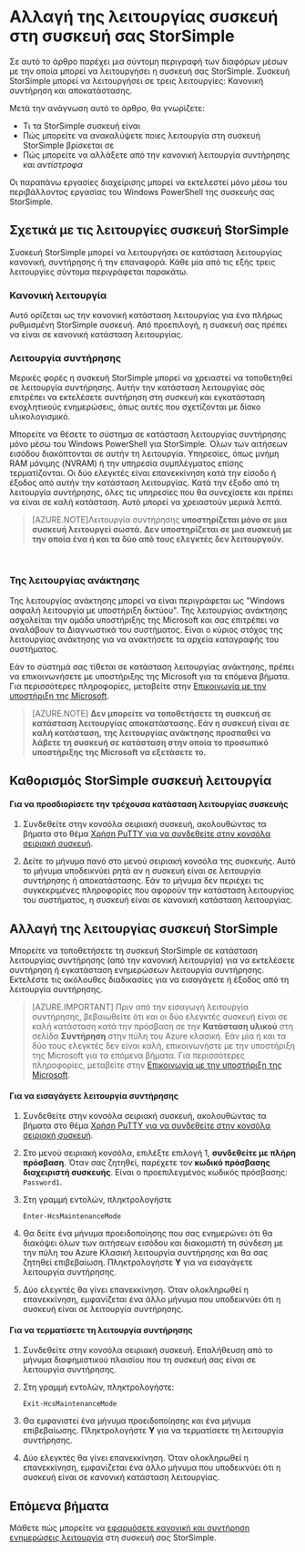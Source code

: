 <properties 
   pageTitle="Αλλαγή της λειτουργίας συσκευή StorSimple | Microsoft Azure"
   description="Περιγράφει τις καταστάσεις συσκευή StorSimple και εξηγεί τον τρόπο χρήσης του Windows PowerShell για StorSimple για να αλλάξετε την κατάσταση λειτουργίας συσκευής."
   services="storsimple"
   documentationCenter=""
   authors="alkohli"
   manager="carmonm"
   editor="" />
<tags 
   ms.service="storsimple"
   ms.devlang="na"
   ms.topic="article"
   ms.tgt_pltfrm="na"
   ms.workload="na"
   ms.date="06/17/2016"
   ms.author="alkohli" />

# <a name="change-the-device-mode-on-your-storsimple-device"></a>Αλλαγή της λειτουργίας συσκευή στη συσκευή σας StorSimple

Σε αυτό το άρθρο παρέχει μια σύντομη περιγραφή των διαφόρων μέσων με την οποία μπορεί να λειτουργήσει η συσκευή σας StorSimple. Συσκευή StorSimple μπορεί να λειτουργήσει σε τρεις λειτουργίες: Κανονική συντήρηση και αποκατάστασης. 

Μετά την ανάγνωση αυτό το άρθρο, θα γνωρίζετε:

- Τι τα StorSimple συσκευή είναι
- Πώς μπορείτε να ανακαλύψετε ποιες λειτουργία στη συσκευή StorSimple βρίσκεται σε
- Πώς μπορείτε να αλλάξετε από την κανονική λειτουργία συντήρησης και *αντίστροφα*


Οι παραπάνω εργασίες διαχείρισης μπορεί να εκτελεστεί μόνο μέσω του περιβάλλοντος εργασίας του Windows PowerShell της συσκευής σας StorSimple.

## <a name="about-storsimple-device-modes"></a>Σχετικά με τις λειτουργίες συσκευή StorSimple

Συσκευή StorSimple μπορεί να λειτουργήσει σε κατάσταση λειτουργίας κανονική, συντήρησης ή την επαναφορά. Κάθε μία από τις εξής τρεις λειτουργίες σύντομα περιγράφεται παρακάτω.

### <a name="normal-mode"></a>Κανονική λειτουργία

Αυτό ορίζεται ως την κανονική κατάσταση λειτουργίας για ένα πλήρως ρυθμισμένη StorSimple συσκευή. Από προεπιλογή, η συσκευή σας πρέπει να είναι σε κανονική κατάσταση λειτουργίας.

### <a name="maintenance-mode"></a>Λειτουργία συντήρησης

Μερικές φορές η συσκευή StorSimple μπορεί να χρειαστεί να τοποθετηθεί σε λειτουργία συντήρησης. Αυτήν την κατάσταση λειτουργίας σάς επιτρέπει να εκτελέσετε συντήρηση στη συσκευή και εγκατάσταση ενοχλητικούς ενημερώσεις, όπως αυτές που σχετίζονται με δίσκο υλικολογισμικό.

Μπορείτε να θέσετε το σύστημα σε κατάσταση λειτουργίας συντήρησης μόνο μέσω του Windows PowerShell για StorSimple. Όλων των αιτήσεων εισόδου διακόπτονται σε αυτήν τη λειτουργία. Υπηρεσίες, όπως μνήμη RAM μόνιμης (NVRAM) ή την υπηρεσία συμπλέγματος επίσης τερματίζονται. Οι δύο ελεγκτές είναι επανεκκίνηση κατά την είσοδο ή έξοδος από αυτήν την κατάσταση λειτουργίας. Κατά την έξοδο από τη λειτουργία συντήρησης, όλες τις υπηρεσίες που θα συνεχίσετε και πρέπει να είναι σε καλή κατάσταση. Αυτό μπορεί να χρειαστούν μερικά λεπτά.

>[AZURE.NOTE]Λειτουργία συντήρησης **υποστηρίζεται μόνο σε μια συσκευή λειτουργεί σωστά. Δεν υποστηρίζεται σε μια συσκευή με την οποία ένα ή και τα δύο από τους ελεγκτές δεν λειτουργούν.**
</br>

### <a name="recovery-mode"></a>Της λειτουργίας ανάκτησης

Της λειτουργίας ανάκτησης μπορεί να είναι περιγράφεται ως "Windows ασφαλή λειτουργία με υποστήριξη δικτύου". Της λειτουργίας ανάκτησης ασχολείται την ομάδα υποστήριξης της Microsoft και σας επιτρέπει να αναλάβουν τα Διαγνωστικά του συστήματος. Είναι ο κύριος στόχος της λειτουργίας ανάκτησης για να ανακτήσετε τα αρχεία καταγραφής του συστήματος.

Εάν το σύστημά σας τίθεται σε κατάσταση λειτουργίας ανάκτησης, πρέπει να επικοινωνήσετε με υποστήριξης της Microsoft για τα επόμενα βήματα. Για περισσότερες πληροφορίες, μεταβείτε στην [Επικοινωνία με την υποστήριξη της Microsoft](storsimple-contact-microsoft-support.md).

>[AZURE.NOTE] **Δεν μπορείτε να τοποθετήσετε τη συσκευή σε κατάσταση λειτουργίας αποκατάστασης. Εάν η συσκευή είναι σε καλή κατάσταση, της λειτουργίας ανάκτησης προσπαθεί να λάβετε τη συσκευή σε κατάσταση στην οποία το προσωπικό υποστήριξης της Microsoft να εξετάσετε το.**

## <a name="determine-storsimple-device-mode"></a>Καθορισμός StorSimple συσκευή λειτουργία

#### <a name="to-determine-the-current-device-mode"></a>Για να προσδιορίσετε την τρέχουσα κατάσταση λειτουργίας συσκευής

1. Συνδεθείτε στην κονσόλα σειριακή συσκευή, ακολουθώντας τα βήματα στο θέμα [Χρήση PuTTY για να συνδεθείτε στην κονσόλα σειριακή συσκευή](storsimple-deployment-walkthrough.md#use-putty-to-connect-to-the-device-serial-console).

2. Δείτε το μήνυμα πανό στο μενού σειριακή κονσόλα της συσκευής. Αυτό το μήνυμα υποδεικνύει ρητά αν η συσκευή είναι σε λειτουργία συντήρησης ή αποκατάστασης. Εάν το μήνυμα δεν περιέχει τις συγκεκριμένες πληροφορίες που αφορούν την κατάσταση λειτουργίας του συστήματος, η συσκευή είναι σε κανονική κατάσταση λειτουργίας.

## <a name="change-the-storsimple-device-mode"></a>Αλλαγή της λειτουργίας συσκευή StorSimple 

Μπορείτε να τοποθετήσετε τη συσκευή StorSimple σε κατάσταση λειτουργίας συντήρησης (από την κανονική λειτουργία) για να εκτελέσετε συντήρηση ή εγκατάσταση ενημερώσεων λειτουργία συντήρησης. Εκτελέστε τις ακόλουθες διαδικασίες για να εισαγάγετε ή έξοδος από τη λειτουργία συντήρησης.

> [AZURE.IMPORTANT] Πριν από την εισαγωγή λειτουργία συντήρησης, βεβαιωθείτε ότι και οι δύο ελεγκτές συσκευή είναι σε καλή κατάσταση κατά την πρόσβαση σε την **Κατάσταση υλικού** στη σελίδα **Συντήρηση** στην πύλη του Azure κλασική. Εάν μία ή και τα δύο τους ελεγκτές δεν είναι καλή, επικοινωνήστε με την υποστήριξη της Microsoft για τα επόμενα βήματα. Για περισσότερες πληροφορίες, μεταβείτε στην [Επικοινωνία με την υποστήριξη της Microsoft](storsimple-contact-microsoft-support.md).

#### <a name="to-enter-maintenance-mode"></a>Για να εισαγάγετε λειτουργία συντήρησης

1. Συνδεθείτε στην κονσόλα σειριακή συσκευή, ακολουθώντας τα βήματα στο θέμα [Χρήση PuTTY για να συνδεθείτε στην κονσόλα σειριακή συσκευή](storsimple-deployment-walkthrough.md#use-putty-to-connect-to-the-device-serial-console).

2. Στο μενού σειριακή κονσόλα, επιλέξτε επιλογή 1, **συνδεθείτε με πλήρη πρόσβαση**. Όταν σας ζητηθεί, παρέχετε τον **κωδικό πρόσβασης διαχειριστή συσκευής**. Είναι ο προεπιλεγμένος κωδικός πρόσβασης: `Password1`.

3. Στη γραμμή εντολών, πληκτρολογήστε 

    `Enter-HcsMaintenanceMode`

4. Θα δείτε ένα μήνυμα προειδοποίησης που σας ενημερώνει ότι θα διακόψει όλων των αιτήσεων εισόδου και διακομιστή τη σύνδεση με την πύλη του Azure Κλασική λειτουργία συντήρησης και θα σας ζητηθεί επιβεβαίωση. Πληκτρολογήστε **Y** για να εισαγάγετε λειτουργία συντήρησης.

5. Δύο ελεγκτές θα γίνει επανεκκίνηση. Όταν ολοκληρωθεί η επανεκκίνηση, εμφανίζεται ένα άλλο μήνυμα που υποδεικνύει ότι η συσκευή είναι σε λειτουργία συντήρησης.


#### <a name="to-exit-maintenance-mode"></a>Για να τερματίσετε τη λειτουργία συντήρησης

1. Συνδεθείτε στην κονσόλα σειριακή συσκευή. Επαλήθευση από το μήνυμα διαφημιστικού πλαισίου που τη συσκευή σας είναι σε λειτουργία συντήρησης.

2. Στη γραμμή εντολών, πληκτρολογήστε:

    `Exit-HcsMaintenanceMode`

3. Θα εμφανιστεί ένα μήνυμα προειδοποίησης και ένα μήνυμα επιβεβαίωσης. Πληκτρολογήστε **Y** για να τερματίσετε τη λειτουργία συντήρησης.

4. Δύο ελεγκτές θα γίνει επανεκκίνηση. Όταν ολοκληρωθεί η επανεκκίνηση, εμφανίζεται ένα άλλο μήνυμα που υποδεικνύει ότι η συσκευή είναι σε κανονική κατάσταση λειτουργίας.


## <a name="next-steps"></a>Επόμενα βήματα

Μάθετε πώς μπορείτε να [εφαρμόσετε κανονική και συντήρηση ενημερώσεις λειτουργία](storsimple-update-device.md) στη συσκευή σας StorSimple.

